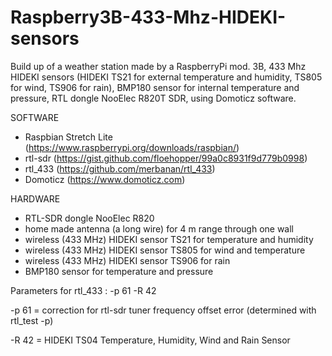 # Raspberry3B-433-Mhz-HIDEKI-sensors

Build up of a weather station made by a RaspberryPi mod. 3B, 433 Mhz HIDEKI sensors (HIDEKI TS21 for external temperature and 
humidity, TS805 for wind, TS906 for rain), BMP180 sensor for internal temperature and pressure, RTL dongle NooElec R820T SDR,
using Domoticz software.

SOFTWARE
- Raspbian Stretch Lite (https://www.raspberrypi.org/downloads/raspbian/)
- rtl-sdr (https://gist.github.com/floehopper/99a0c8931f9d779b0998)
- rtl_433 (https://github.com/merbanan/rtl_433)
- Domoticz (https://www.domoticz.com)

HARDWARE
- RTL-SDR dongle NooElec R820
- home made antenna (a long wire) for 4 m range through one wall
- wireless (433 MHz) HIDEKI sensor TS21 for temperature and humidity
- wireless (433 MHz) HIDEKI sensor TS805 for wind and temperature
- wireless (433 MHz) HIDEKI sensor TS906 for rain
- BMP180 sensor for temperature and pressure

Parameters for rtl_433 : -p 61 -R 42

-p 61 = correction for rtl-sdr tuner frequency offset error (determined with rtl_test -p)

-R 42 = HIDEKI TS04 Temperature, Humidity, Wind and Rain Sensor



